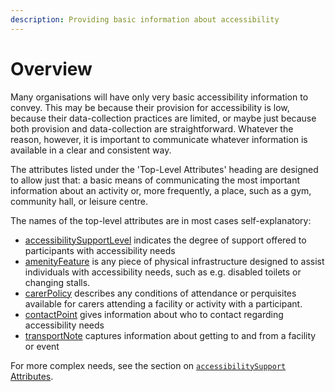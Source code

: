 ```yaml
---
description: Providing basic information about accessibility
---
```


# Overview

Many organisations will have only very basic accessibility information to convey. This may be because their provision for accessibility is low, because their data-collection practices are  limited, or maybe just because both provision and data-collection are straightforward. Whatever the reason, however, it is important to communicate whatever information is available in a clear and consistent way. 

The attributes listed under the 'Top-Level Attributes' heading are designed to allow just that: a basic means of communicating the most important information about an activity or, more frequently, a place, such as a gym, community hall, or leisure centre.

The names of the top-level attributes are in most cases self-explanatory:

* [accessibilitySupportLevel](../accessibilitysupportlevel.md) indicates the degree of support offered to participants with accessibility needs
* [amenityFeature](../amenityfeature.md) is any piece of physical infrastructure designed to assist individuals with accessibility needs, such as e.g. disabled toilets or changing stalls.
* [carerPolicy](../carerpolicy.md) describes any conditions of attendance or perquisites available for carers attending a facility or activity with a participant.
* [contactPoint](../contactpoint.md) gives information about who to contact regarding accessibility needs
* [transportNote](../transportnote.md) captures information about getting to and from a facility or event

For more complex needs, see the section on [`accessibilitySupport` Attributes](../../accessibility-support/overview.md).

